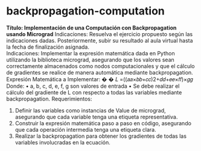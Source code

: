 # backpropagation-computation

__Título: Implementación de una Computación con Backpropagation usando Micrograd__
Indicaciones: Resuelva el ejercicio propuesto según las indicaciones dadas. Posteriormente, 
subir su resultado al aula virtual hasta la fecha de finalización asignada.  
Indicaciones: 
Implementar la expresión matemática dada en Python utilizando la biblioteca micrograd, 
asegurando que los valores sean correctamente almacenados como nodos computacionales y que 
el cálculo de gradientes se realice de manera automática mediante backpropagation. 
Expresión Matemática a Implementar: 
�
�
 𝐿 =((𝑎𝑎×𝑏𝑏+𝑐𝑐)2+𝑑𝑑+𝑒𝑒×𝑓𝑓)×𝑔𝑔 
Donde: 
• a, b, c, d, e, f, g son valores de entrada 
• Se debe realizar el cálculo del gradiente de L con respecto a todas las variables mediante 
backpropagation. 
Requerimientos: 
1. Definir las variables como instancias de Value de micrograd, asegurando que cada 
variable tenga una etiqueta representativa. 
2. Construir la expresión matemática paso a paso en código, asegurando que cada 
operación intermedia tenga una etiqueta clara. 
3. Realizar la backpropagation para obtener los gradientes de todas las variables 
involucradas en la ecuación.
